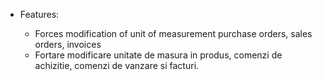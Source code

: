   - Features:
    
      - Forces modification of unit of measurement purchase orders,
        sales orders, invoices
      - Fortare modificare unitate de masura in produs, comenzi de
        achizitie, comenzi de vanzare si facturi.
